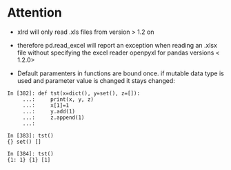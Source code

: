 # Attention
* xlrd will only read .xls files from version > 1.2 on
* therefore pd.read_excel will report an exception when reading an .xlsx file without specifying the excel reader openpyxl for pandas versions < 1.2.0>

* Default paramenters in functions are bound once. if mutable data type is used and parameter value is changed it stays changed:
````
In [382]: def tst(x=dict(), y=set(), z=[]):
     ...:     print(x, y, z)
     ...:     x[1]=1
     ...:     y.add(1)
     ...:     z.append(1)
     ...: 

In [383]: tst()
{} set() []

In [384]: tst()
{1: 1} {1} [1]
````